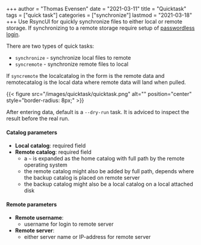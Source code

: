 +++
author = "Thomas Evensen"
date = "2021-03-11"
title =  "Quicktask"
tags = ["quick task"]
categories = ["synchronize"]
lastmod = "2021-03-18"
+++
Use RsyncUI for quickly synchronize files to either local or remote storage. If synchronizing to a remote storage require setup of [passwordless login](/docs/remotelogins/).

There are two types of quick tasks:

- `synchronize` - synchronize local files to remote
- `syncremote` - synchronize remote files to local

If `syncremote` the localcatalog in the form is the remote data and remotecatalog is the local data where remote data will land when pulled.

{{< figure src="/images/quicktask/quicktask.png" alt="" position="center" style="border-radius: 8px;" >}}

After entering data, default is a `--dry-run` task. It is adviced to inspect the result before the real run.

#### Catalog parameters
- **Local catalog**: required field
- **Remote catalog**: required field
  - a `~` is expanded as the home catalog with full path by the remote operating system
  - the remote catalog might also be added by full path, depends where the backup catalog is placed on remote server
  - the backup catalog might also be a local catalog on a local attached disk

#### Remote parameters
- **Remote username**:
  - username for login to remote server
- **Remote server**: 
  - either server name or IP-address for remote server
